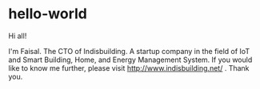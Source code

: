 # hello-world

Hi all!

I'm Faisal. The CTO of Indisbuilding. A startup company in the field of IoT and Smart Building, Home, and Energy Management System. If you would like to know me further, please visit http://www.indisbuilding.net/ . Thank you.

